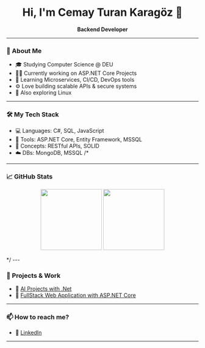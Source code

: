 <h1 align="center">Hi, I'm Cemay Turan Karagöz 👋</h1>

<p align="center">
  <b>Backend Developer </b>
</p>

---

### 🧠 About Me

- 🎓 Studying Computer Science @ DEU
- 🧑‍💻 Currently working on ASP.NET Core Projects
- 🌱 Learning Microservices, CI/CD, DevOps tools
- ⚙️ Love building scalable APIs & secure systems
- 🐧 Also exploring Linux

---

### 🛠️ My Tech Stack

- 💻 Languages: C#, SQL, JavaScript
- 🧰 Tools: ASP.NET Core, Entity Framework, MSSQL
- 🧠 Concepts: RESTful APIs, SOLID
- ☁️ DBs: MongoDB, MSSQL
/*
---

### 📈 GitHub Stats

<p align="center">
  <img src="https://github-readme-stats.vercel.app/api?username=Catujk&show_icons=true&theme=radical" height="160" />
  <img src="https://github-readme-stats.vercel.app/api/top-langs/?username=Catujk&layout=compact&theme=radical" height="160" />
</p>
*/
---

### 🧰 Projects & Work

- 💼 [AI Projects with .Net](https://github.com/Catujk/AI-Projects-with-DotNet)
- 📁 [FullStack Web Application with ASP.NET Core](https://github.com/Catujk/Full-Stack-Web-Application-with-ASP.NET-Core-5)

---

### 📫 How to reach me?

- 💼 [LinkedIn](https://www.linkedin.com/in/cetuka)

---
